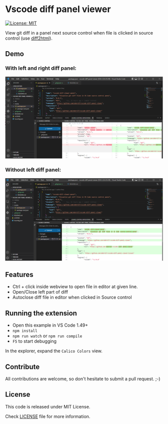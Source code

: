 # Vscode diff panel viewer

[![License: MIT](https://img.shields.io/badge/License-MIT-yellow.svg)](https://opensource.org/licenses/MIT)

View git diff in a panel next source control when file is clicked in source control (use [diff2html](https://github.com/rtfpessoa/diff2html)).

## Demo

### With left and right diff panel:

<p align="center">
  <img src="documentation/Screenshot_2.png" width="700">
</p>

### Without left diff panel:

<p align="center">
  <img src="documentation/Screenshot_1.png" width="700">
</p>

## Features

- Ctrl + click inside webview to open file in editor at given line.
- Open/Close left part of diff
- Autoclose diff file in editor when clicked in Source control

## Running the extension

- Open this example in VS Code 1.49+
- `npm install`
- `npm run watch` or `npm run compile`
- `F5` to start debugging

In the explorer, expand the `Calico Colors` view.

## Contribute

All contributions are welcome, so don't hesitate to submit a pull request. ;-)

## License

This code is released under MIT License.

Check [LICENSE](LICENSE) file for more information.
